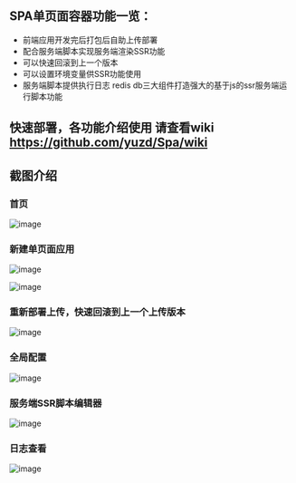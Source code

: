 ## SPA单页面容器功能一览：
- 前端应用开发完后打包后自助上传部署
- 配合服务端脚本实现服务端渲染SSR功能
- 可以快速回滚到上一个版本
- 可以设置环境变量供SSR功能使用
- 服务端脚本提供执行日志 redis db三大组件打造强大的基于js的ssr服务端运行脚本功能


## 快速部署，各功能介绍使用 请查看wiki  https://github.com/yuzd/Spa/wiki

## 截图介绍


### 首页
![image](https://images4.c-ctrip.com/target/zb0g1d000001eeg3h59E0.png)


### 新建单页面应用
![image](https://images4.c-ctrip.com/target/zb0j1d000001ed9vpCE40.png)

![image](https://images4.c-ctrip.com/target/zb091d000001eg5teF67C.png)

### 重新部署上传，快速回滚到上一个上传版本
![image](https://images4.c-ctrip.com/target/zb0d1d000001eca8g5E55.png)

### 全局配置
![image](https://images4.c-ctrip.com/target/zb0a1d000001ef32eC2D8.png)

### 服务端SSR脚本编辑器
![image](https://images4.c-ctrip.com/target/zb031d000001efhktECA5.png)

### 日志查看
![image](https://images4.c-ctrip.com/target/zb0s1d000001ekn161874.png)
